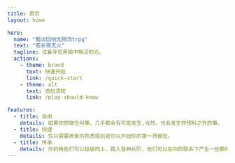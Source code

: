 ```yaml
---
title: 首页
layout: home

hero:
  name: "黯淡回响无限流trpg"
  text: "若长夜无火"
  tagline: 试着寻觅黑暗中晦涩的光。
  actions:
    - theme: brand
      text: 快速开始
      link: /quick-start
    - theme: alt
      text: 游玩须知
      link: /play-should-know

features:
  - title: 自由
    details: 如果你想做任何事，几乎都会有可能发生,当然，也会发生你预料之外的事。
  - title: 快捷
    details: 你只需要简单的熟悉规则就可以开始你的第一场冒险。
  - title: 传承
    details: 你的角色们可以拾级而上，踏入登神长阶，他们可以在你的联系下产生一些羁绊与牵挂。
---
```


